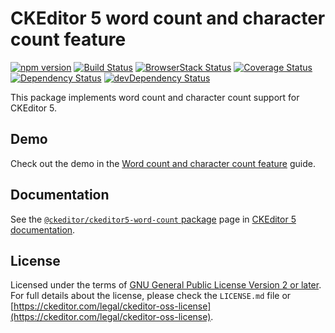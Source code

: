 CKEditor 5 word count and character count feature
===========================

[![npm version](https://badge.fury.io/js/%40ckeditor%2Fckeditor5-word-count.svg)](https://www.npmjs.com/package/@ckeditor/ckeditor5-word-count)
[![Build Status](https://travis-ci.org/ckeditor/ckeditor5-word-count.svg?branch=master)](https://travis-ci.org/ckeditor/ckeditor5-word-count)
[![BrowserStack Status](https://automate.browserstack.com/automate/badge.svg?badge_key=d3hvenZqQVZERFQ5d09FWXdyT0ozVXhLaVltRFRjTTUyZGpvQWNmWVhUUT0tLUZqNlJ1YWRUd0RvdEVOaEptM1B2Q0E9PQ==--c9d3dee40b9b4471ff3fb516d9ecf8d09292c7e0)](https://automate.browserstack.com/public-build/d3hvenZqQVZERFQ5d09FWXdyT0ozVXhLaVltRFRjTTUyZGpvQWNmWVhUUT0tLUZqNlJ1YWRUd0RvdEVOaEptM1B2Q0E9PQ==--c9d3dee40b9b4471ff3fb516d9ecf8d09292c7e0)
[![Coverage Status](https://coveralls.io/repos/github/ckeditor/ckeditor5-word-count/badge.svg?branch=master)](https://coveralls.io/github/ckeditor/ckeditor5-word-count?branch=master)
<br>
[![Dependency Status](https://david-dm.org/ckeditor/ckeditor5-word-count/status.svg)](https://david-dm.org/ckeditor/ckeditor5-word-count)
[![devDependency Status](https://david-dm.org/ckeditor/ckeditor5-word-count/dev-status.svg)](https://david-dm.org/ckeditor/ckeditor5-word-count?type=dev)

This package implements word count and character count support for CKEditor 5.

## Demo

Check out the demo in the [Word count and character count feature](https://ckeditor.com/docs/ckeditor5/latest/features/word-count.html) guide.

## Documentation

See the [`@ckeditor/ckeditor5-word-count` package](https://ckeditor.com/docs/ckeditor5/latest/api/word-count.html) page in [CKEditor 5 documentation](https://ckeditor.com/docs/ckeditor5/latest/).

## License

Licensed under the terms of [GNU General Public License Version 2 or later](http://www.gnu.org/licenses/gpl.html). For full details about the license, please check the `LICENSE.md` file or [https://ckeditor.com/legal/ckeditor-oss-license](https://ckeditor.com/legal/ckeditor-oss-license).
